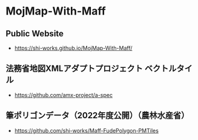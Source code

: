 # MojMap-With-Maff
## Public Website
- https://shi-works.github.io/MojMap-With-Maff/

## 法務省地図XMLアダプトプロジェクト ベクトルタイル
- https://github.com/amx-project/a-spec

## 筆ポリゴンデータ（2022年度公開）（農林水産省）
- https://github.com/shi-works/Maff-FudePolygon-PMTiles
